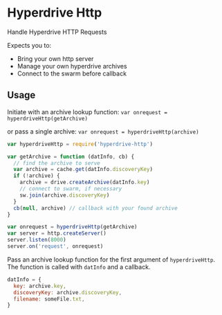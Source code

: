 # Hyperdrive Http

Handle Hyperdrive HTTP Requests

Expects you to:
* Bring your own http server
* Manage your own hyperdrive archives
* Connect to the swarm before callback

## Usage

Initiate with an archive lookup function:
`var onrequest = hyperdriveHttp(getArchive)`

or pass a single archive:
`var onrequest = hyperdriveHttp(archive)`

```javascript
var hyperdriveHttp = require('hyperdrive-http')

var getArchive = function (datInfo, cb) {
  // find the archive to serve
  var archive = cache.get(datInfo.discoveryKey)
  if (!archive) {
    archive = drive.createArchive(datInfo.key)
    // connect to swarm, if necessary
    sw.join(archive.discoveryKey)
  }
  cb(null, archive) // callback with your found archive
}

var onrequest = hyperdriveHttp(getArchive)
var server = http.createServer()
server.listen(8000)
server.on('request', onrequest)
```

Pass an archive lookup function for the first argument of `hyperdriveHttp`. The function is called with `datInfo` and a callback.

```javascript
datInfo = {
  key: archive.key,
  discoveryKey: archive.discoveryKey,
  filename: someFile.txt,
}
```